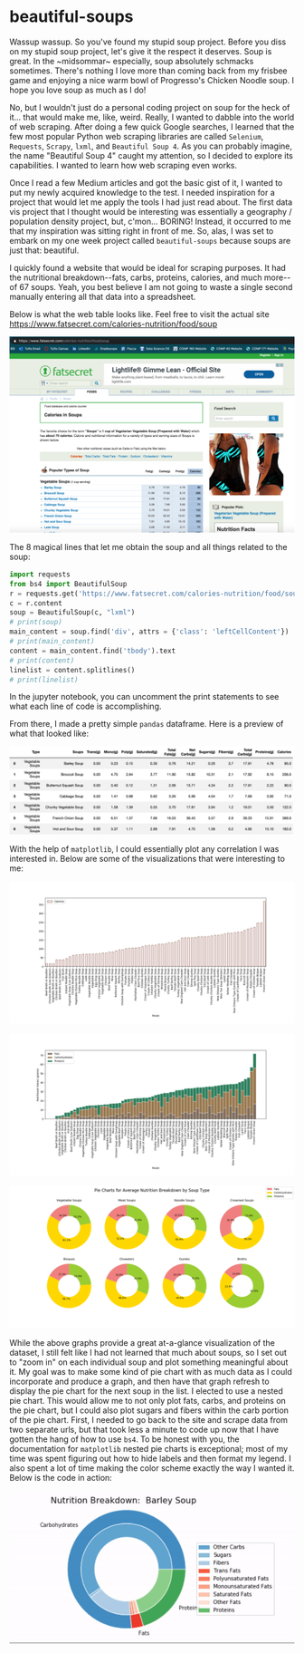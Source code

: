 # beautiful-soups

Wassup wassup. So you've found my stupid soup project. Before you diss on my stupid soup project, let's give it the respect it deserves. Soup is great. In the \~midsommar\~ especially, soup absolutely schmacks sometimes. There's nothing I love more than coming back from my frisbee game and enjoying a nice warm bowl of Progresso's Chicken Noodle soup. I hope you love soup as much as I do!

No, but I wouldn't just do a personal coding project on soup for the heck of it... that would make me, like, weird. Really, I wanted to dabble into the world of web scraping. After doing a few quick Google searches, I learned that the few most popular Python web scraping libraries are called `Selenium`, `Requests`, `Scrapy`, `lxml`, and `Beautiful Soup 4`. As you can probably imagine, the name "Beautiful Soup 4" caught my attention, so I decided to explore its capabilities. I wanted to learn how web scraping even works. 

Once I read a few Medium articles and got the basic gist of it, I wanted to put my newly acquired knowledge to the test. I needed inspiration for a project that would let me apply the tools I had just read about. The first data vis project that I thought would be interesting was essentially a geography / population density project, but, c'mon... BORING! Instead, it occurred to me that my inspiration was sitting right in front of me. So, alas, I was set to embark on my one week project called `beautiful-soups` because soups are just that: beautiful. 

I quickly found a website that would be ideal for scraping purposes. It had the nutritional breakdown--fats, carbs, proteins, calories, and much more--of 67 soups. Yeah, you best believe I am not going to waste a single second manually entering all that data into a spreadsheet. 

Below is what the web table looks like. Feel free to visit the actual site https://www.fatsecret.com/calories-nutrition/food/soup

![soup website](webpage_photo.png)

The 8 magical lines that let me obtain the soup and all things related to the soup:
```python
import requests
from bs4 import BeautifulSoup
r = requests.get('https://www.fatsecret.com/calories-nutrition/food/soup')
c = r.content
soup = BeautifulSoup(c, "lxml")
# print(soup)
main_content = soup.find('div', attrs = {'class': 'leftCellContent'})
# print(main_content)
content = main_content.find('tbody').text
# print(content)
linelist = content.splitlines()
# print(linelist)
```

In the jupyter notebook, you can uncomment the print statements to see what each line of code is accomplishing. 

From there, I made a pretty simple `pandas` dataframe. Here is a preview of what that looked like:

![pandas dataframe](dataframe.png)

With the help of `matplotlib`, I could essentially plot any correlation I was interested in. Below are some of the visualizations that were interesting to me:

![calories vs. soup in ascending order](calories.png)

![soup nutrition breakdown stacked bar graph](beautifulsoups.png)

![pie charts: average nutrition breakdown by soup type](piecharts.png)

While the above graphs provide a great at-a-glance visualization of the dataset, I still felt like I had not learned that much about soups, so I set out to "zoom in" on each individual soup and plot something meaningful about it. My goal was to make some kind of pie chart with as much data as I could incorporate and produce a graph, and then have that graph refresh to display the pie chart for the next soup in the list. I elected to use a nested pie chart. This would allow me to not only plot fats, carbs, and proteins on the pie chart, but I could also plot sugars and fibers within the carb portion of the pie chart. First, I needed to go back to the site and scrape data from two separate urls, but that took less a minute to code up now that I have gotten the hang of how to use `bs4`. To be honest with you, the documentation for `matplotlib` nested pie charts is exceptional; most of my time was spent figuring out how to hide labels and then format my legend. I also spent a lot of time making the color scheme exactly the way I wanted it. Below is the code in action:

![](rapid_fire_soups.gif)

